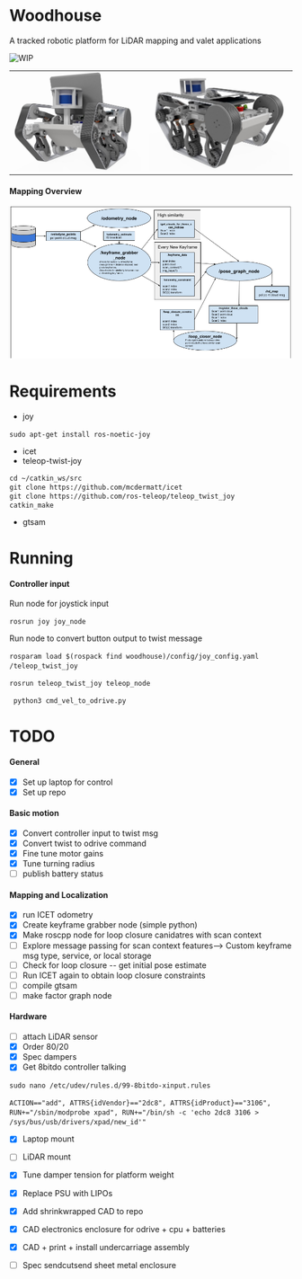 # Woodhouse

A tracked robotic platform for LiDAR mapping and valet applications

![WIP](https://img.shields.io/badge/status-WIP-yellow)



<table>
  <tr>
    <td style="text-align: center;">
      <img src="./demo/frontV1.jpg" width="392" />
    </td>
    <td style="text-align: center;">
      <img src="./demo/backV1.jpg" width="430" />
    </td>
  </tr>
</table>


#### Mapping Overview

<img src="./demo/woodhouse_rqt_graph.png" alt="Node Graph Overview" width="800"/>

# Requirements 
* joy

```sudo apt-get install ros-noetic-joy```

* icet 
* teleop-twist-joy
```
cd ~/catkin_ws/src
git clone https://github.com/mcdermatt/icet
git clone https://github.com/ros-teleop/teleop_twist_joy
catkin_make
```

* gtsam

# Running

#### Controller input

Run node for joystick input

```rosrun joy joy_node```

Run node to convert button output to twist message

```rosparam load $(rospack find woodhouse)/config/joy_config.yaml /teleop_twist_joy```

```rosrun teleop_twist_joy teleop_node```

``` python3 cmd_vel_to_odrive.py```

# TODO

#### General
* [X] Set up laptop for control
* [X] Set up repo

#### Basic motion

* [X] Convert controller input to twist msg
* [X] Convert twist to odrive command
* [X] Fine tune motor gains
* [X] Tune turning radius
* [ ] publish battery status

#### Mapping and Localization

* [X] run ICET odometry
* [X] Create keyframe grabber node (simple python)
* [X] Make roscpp node for loop closure canidatres with scan context
* [ ] Explore message passing for scan context features--> Custom keyframe msg type, service, or local storage  
* [ ] Check for loop closure -- get initial pose estimate
* [ ] Run ICET again to obtain loop closure constraints
* [ ] compile gtsam
* [ ] make factor graph node

#### Hardware

* [ ] attach LiDAR sensor
* [X] Order 80/20
* [X] Spec dampers
* [X] Get 8bitdo controller talking
 
 ```sudo nano /etc/udev/rules.d/99-8bitdo-xinput.rules ```

   ```ACTION=="add", ATTRS{idVendor}=="2dc8", ATTRS{idProduct}=="3106", RUN+="/sbin/modprobe xpad", RUN+="/bin/sh -c 'echo 2dc8 3106 > /sys/bus/usb/drivers/xpad/new_id'"```

* [X] Laptop mount
* [ ] LiDAR mount
* [X] Tune damper tension for platform weight
* [X] Replace PSU with LIPOs
* [X] Add shrinkwrapped CAD to repo
* [X] CAD electronics enclosure for odrive + cpu + batteries
* [X] CAD + print + install undercarriage assembly
* [ ] Spec sendcutsend sheet metal enclosure
 